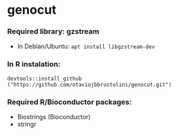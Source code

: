 # genocut

### Required library: gzstream
* In Debian/Ubuntu: 
` apt install libgzstream-dev `

### In R instalation:
`devtools::install_github ("https://github.com/otaviojbbrustolini/genocut.git")`

### Required R/Bioconductor packages:
* Biostrings  (Bioconductor) 
* stringr 
